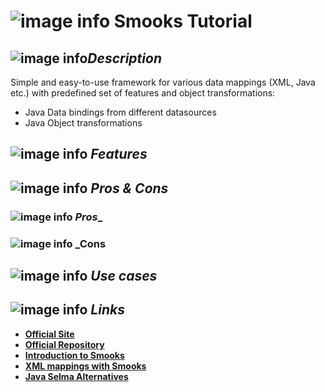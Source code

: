 # ![image info](../images/icons8-inspect-code-64.png) Smooks Tutorial

## ![image info](../../images/icons8-code-64.png)_Description_

Simple and easy-to-use framework for various data mappings \(XML, Java etc.\) with predefined set of features and object transformations:

* Java Data bindings from different datasources
* Java Object transformations

## ![image info](../../images/icons8-attach-64.png) _Features_

## ![image info](../../images/icons8-edit-property-64.png) _Pros & Cons_

### ![image info](../../images/icons8-add-property-64.png) _Pros__

### ![image info](../../images/icons8-remove-property-64.png) _Cons

## ![image info](../../images/icons8-source-64.png) _Use cases_

## ![image info](../../images/icons8-inspect-code-64.png) _Links_

* [**Official Site**](https://www.smooks.org/)
* [**Official Repository**](https://github.com/smooks/smooks)
* [**Introduction to Smooks**](https://www.baeldung.com/smooks)
* [**XML mappings with Smooks**](https://dzone.com/articles/mapping-xml-to-java-using-smooks-mediator)
* [**Java Selma Alternatives**](https://java.libhunt.com/smooks-alternatives)
